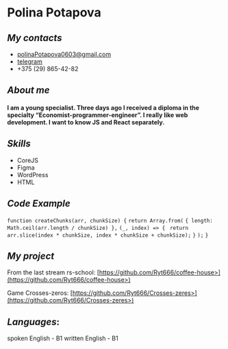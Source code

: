 # **Polina Potapova**

## ***My contacts***

+ [polinaPotapova0603@gmail.com](polinaPotapova0603@gmail.com)
+ [telegram](https://web.telegram.org/a/)
+ +375 (29) 865-42-82

## ***About me***
#### I am a young specialist. Three days ago I received a diploma in the specialty “Economist-programmer-engineer”. I really like web development. I want to know JS and React separately.

## ***Skills***
* CoreJS
* Figma
* WordPress
* HTML

## ***Code Example***

```function createChunks(arr, chunkSize) {```
  ```return Array.from(```
   ```{ length: Math.ceil(arr.length / chunkSize) },```
    ```(_, index) => {```
     ``` return arr.slice(index * chunkSize, index * chunkSize + chunkSize);```
    ```}```
  ```);```
```}```
## ***My project***

From the last stream rs-school:
[https://github.com/Ryt666/coffee-house>](https://github.com/Ryt666/coffee-house>)

Game Crosses-zeros:
[https://github.com/Ryt666/Crosses-zeres>](https://github.com/Ryt666/Crosses-zeres>)

## ***Languages***:
spoken English - B1
written English - B1

